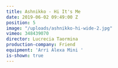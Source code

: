 ```yaml
---
title: Ashnikko - Hi It's Me
date: 2019-06-02 09:49:00 Z
position: 5
image: "/uploads/ashnikko-hi-wide-2.jpg"
vimeo: 348439070
director: Lucrecia Taormina
production-company: Friend
equipment: 'Arri Alexa Mini '
is-shown: true
---
```


